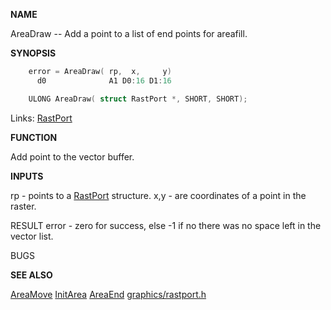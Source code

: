 
**NAME**

AreaDraw -- Add a point to a list of end points for areafill.


**SYNOPSIS**

```c
    error = AreaDraw( rp,  x,     y)
      d0              A1 D0:16 D1:16

    ULONG AreaDraw( struct RastPort *, SHORT, SHORT);

```
Links: [RastPort](_00AF) 

**FUNCTION**

Add point to the vector buffer.


**INPUTS**

rp      - points to a [RastPort](_00AF) structure.
x,y     - are coordinates of a point in the raster.

RESULT
error   - zero for success, else -1 if no there was no space
left in the vector list.

BUGS

**SEE ALSO**

[AreaMove](AreaMove) [InitArea](InitArea) [AreaEnd](AreaEnd) [graphics/rastport.h](_00AF)
